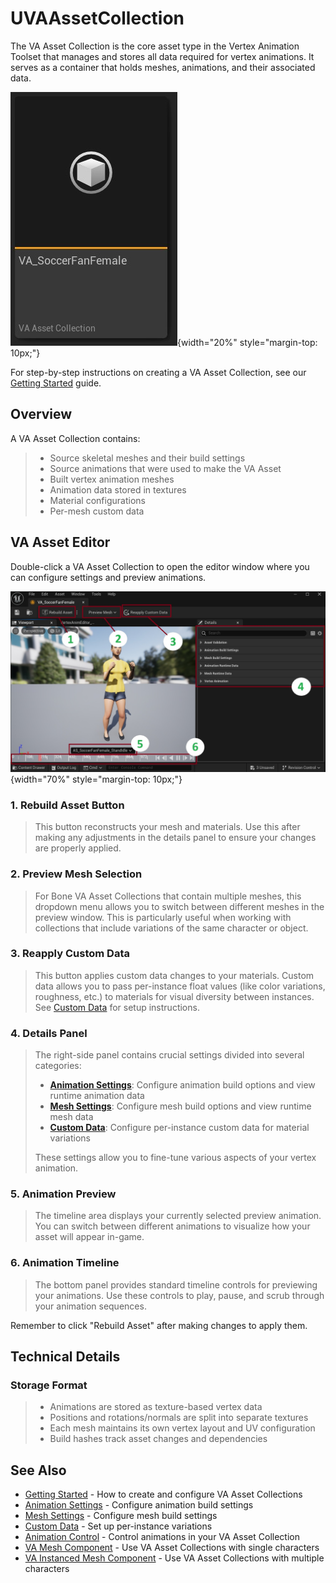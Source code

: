 # UVAAssetCollection

The VA Asset Collection is the core asset type in the Vertex Animation Toolset that manages and stores all data required for vertex animations. It serves as a container that holds meshes, animations, and their associated data.

![VA Asset Collection](assets/vaassetcollection.jpg){width="20%" style="margin-top: 10px;"}

For step-by-step instructions on creating a VA Asset Collection, see our [Getting Started](getting-started.md) guide.



## Overview

A VA Asset Collection contains:

> - Source skeletal meshes and their build settings
> - Source animations that were used to make the VA Asset
> - Built vertex animation meshes
> - Animation data stored in textures
> - Material configurations
> - Per-mesh custom data

## VA Asset Editor

Double-click a VA Asset Collection to open the editor window where you can configure settings and preview animations.

![VA Asset Editor Interface](assets/vacollect_02.jpg){width="70%" style="margin-top: 10px;"}

### **1. Rebuild Asset Button**
> This button reconstructs your mesh and materials. Use this after making any adjustments in the details panel to ensure your changes are properly applied.

### **2. Preview Mesh Selection**
> For Bone VA Asset Collections that contain multiple meshes, this dropdown menu allows you to switch between different meshes in the preview window. This is particularly useful when working with collections that include variations of the same character or object.

### **3. Reapply Custom Data**
> This button applies custom data changes to your materials. Custom data allows you to pass per-instance float values (like color variations, roughness, etc.) to materials for visual diversity between instances. See [Custom Data](va-asset-editor-custom-data.md) for setup instructions.

### **4. Details Panel**
> The right-side panel contains crucial settings divided into several categories:
>
> - **[Animation Settings](va-asset-editor-animation.md)**: Configure animation build options and view runtime animation data
> - **[Mesh Settings](va-asset-editor-mesh.md)**: Configure mesh build options and view runtime mesh data  
> - **[Custom Data](va-asset-editor-custom-data.md)**: Configure per-instance custom data for material variations
>
> These settings allow you to fine-tune various aspects of your vertex animation.

### **5. Animation Preview**
> The timeline area displays your currently selected preview animation. You can switch between different animations to visualize how your asset will appear in-game.

### **6. Animation Timeline**
> The bottom panel provides standard timeline controls for previewing your animations. Use these controls to play, pause, and scrub through your animation sequences.

Remember to click "Rebuild Asset" after making changes to apply them.

## Technical Details

### Storage Format
> - Animations are stored as texture-based vertex data
> - Positions and rotations/normals are split into separate textures
> - Each mesh maintains its own vertex layout and UV configuration
> - Build hashes track asset changes and dependencies


## See Also

- [Getting Started](getting-started.md) - How to create and configure VA Asset Collections
- [Animation Settings](va-asset-editor-animation.md) - Configure animation build settings
- [Mesh Settings](va-asset-editor-mesh.md) - Configure mesh build settings
- [Custom Data](va-asset-editor-custom-data.md) - Set up per-instance variations
- [Animation Control](animation-control.md) - Control animations in your VA Asset Collection
- [VA Mesh Component](vertex-anim-mesh-component.md) - Use VA Asset Collections with single characters
- [VA Instanced Mesh Component](vertex-anim-instanced-mesh-component.md) - Use VA Asset Collections with multiple characters

